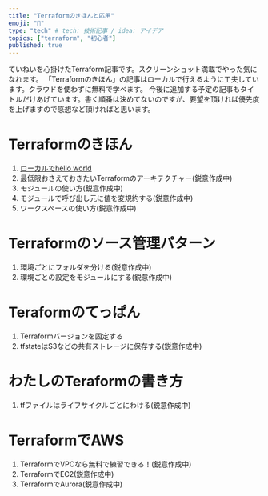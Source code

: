 ```yaml
---
title: "Terraformのきほんと応用"
emoji: "🐣"
type: "tech" # tech: 技術記事 / idea: アイデア
topics: ["terraform", "初心者"]
published: true
---
```

ていねいを心掛けたTerraform記事です。スクリーンショット満載でやった気になれます。
「Terraformのきほん」の記事はローカルで行えるように工夫しています。クラウドを使わずに無料で学べます。
今後に追加する予定の記事もタイトルだけあげています。書く順番は決めてないのですが、要望を頂ければ優先度を上げますので感想など頂ければと思います。

# Terraformのきほん
1. [ローカルでhello world](https://zenn.dev/sway/articles/terraform_biginner_helloworld)
1. 最低限おさえておきたいTerraformのアーキテクチャー(鋭意作成中)
1. モジュールの使い方(鋭意作成中)
1. モジュールで呼び出し元に値を変規約する(鋭意作成中)
1. ワークスペースの使い方(鋭意作成中)

# Terraformのソース管理パターン
1. 環境ごとにフォルダを分ける(鋭意作成中)
1. 環境ごとの設定をモジュールにする(鋭意作成中)

# Teraformのてっぱん
1. Terraformバージョンを固定する
1. tfstateはS3などの共有ストレージに保存する(鋭意作成中)

# わたしのTeraformの書き方
1. tfファイルはライフサイクルごとにわける(鋭意作成中)

# TerraformでAWS
1. TerraformでVPCなら無料で練習できる！(鋭意作成中)
1. TerraformでEC2(鋭意作成中)
1. TerraformでAurora(鋭意作成中)
